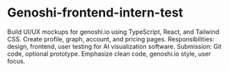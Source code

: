 # Genoshi-frontend-intern-test
Build UI/UX mockups for genoshi.io using TypeScript, React, and Tailwind CSS. Create profile, graph, account, and pricing pages. Responsibilities: design, frontend, user testing for AI visualization software. Submission: Git code, optional prototype. Emphasize clean code, genoshi.io style, user focus.
